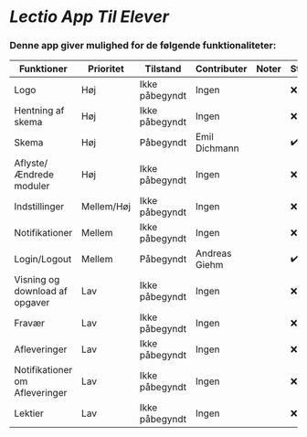 # *Lectio App Til Elever*

### Denne app giver mulighed for de følgende funktionaliteter:
|Funktioner                           |Prioritet      |Tilstand               |Contributer           |Noter                       |Status|
|-------------------------------------|---------------|-----------------------|----------------------|----------------------------|------|
|Logo                                 |Høj            |Ikke påbegyndt         |Ingen                 ||:x:|
|Hentning af skema                    |Høj            |Ikke påbegyndt         |Ingen                 ||:x:|
|Skema                                |Høj            |Påbegyndt              |Emil Dichmann         ||:heavy_check_mark:|
|Aflyste/Ændrede moduler              |Høj            |Ikke påbegyndt         |Ingen                 ||:x:|
|Indstillinger                        |Mellem/Høj     |Ikke påbegyndt         |Ingen                 ||:x:|
|Notifikationer                       |Mellem         |Ikke påbegyndt         |Ingen                 ||:x:|
|Login/Logout                         |Mellem         |Påbegyndt              |Andreas Giehm         ||:heavy_check_mark:|
|Visning og download af opgaver       |Lav            |Ikke påbegyndt         |Ingen                 ||:x:|
|Fravær                               |Lav            |Ikke påbegyndt         |Ingen                 ||:x:|
|Afleveringer                         |Lav            |Ikke påbegyndt         |Ingen                 ||:x:|
|Notifikationer om Afleveringer       |Lav            |Ikke påbegyndt         |Ingen                 ||:x:|
|Lektier                              |Lav            |Ikke påbegyndt         |Ingen                 ||:x:|
